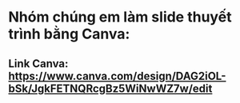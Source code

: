 # Nhóm chúng em làm slide thuyết trình bằng Canva:
## Link Canva: https://www.canva.com/design/DAG2iOL-bSk/JgkFETNQRcgBz5WiNwWZ7w/edit
